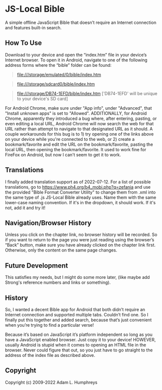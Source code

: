 # JS-Local Bible
A simple offline JavaScript Bible that doesn’t require an Internet connection and features built-in search.

## How To Use
Download to your device and open the “index.htm” file in your device’s Internet browser. To open it in Android, navigate to one of the following address forms where the “bible” folder can be found:

> [file:///storage/emulated/0/bible/index.htm](file:///storage/emulated/0/bible/index.htm)

> [file:///storage/sdcard0/bible/index.htm](file:///storage/sdcard0/bible/index.htm)

> [file:///storage/DB74-1EFD/bible/index.htm](file:///storage/DB74-1EFD/bible/index.htm) ['DB74-1EFD' will be unique to your device's SD card]

For Android Chrome, make sure under "App info", under "Advanced", that "Install unknown apps" is set to "Allowed".
ADDITIONALLY, for Android Chrome, apparently they introduced a bug where, after entering, pasting, or even editing a local URL, Android Chrome will now search the web for that URL rather than attempt to navigate to that designated URL as it should. A couple workarounds for this bug is to 1) try opening one of the links above on your device while you're connected to the web, or 2) create a bookmark/favorite and edit the URL on the bookmark/favorite, pasting the local URL, then opening the bookmark/favorite.
It used to work fine for FireFox on Android, but now I can't seem to get it to work.

## Translations
I finally added translation support as of 2022-07-12. For a list of possible translations, go to https://www.ph4.org/b4_mobi.php?q=zefania and use the provided "Bible Format Converter Utility" to change them from .xml into the same type of .js JS-Local Bible already uses. Name them with the same lower-case naming convention. If it's in the dropdown, it should work. If it's not, add it and try it!

## Navigation/Browser History
Unless you click on the chapter link, no browser history will be recorded. So if you want to return to the page you were just reading using the browser’s “Back” button, make sure you have already clicked on the chapter link first. Otherwise, only the content on the same page changes.

## Future Development
This satisfies my needs, but I might do some more later, (like maybe add Strong's reference numbers and links or something).

## History
So, I wanted a decent Bible app for Android that both didn’t require an Internet connection and supported multiple tabs. Couldn’t find one. So I finally put this together and added search, because that’s just convenient when you’re trying to find a particular verse!

Because it’s based on JavaScript it’s platform independent so long as you have a JavaScript enabled browser. Just copy it to your device! HOWEVER, usually Android is stupid when it comes to opening an HTML file in the browser. Never could figure that out, so you just have to go straight to the address of the index file as described above.

## Copyright
Copyright (c) 2009-2022 Adam L. Humphreys
